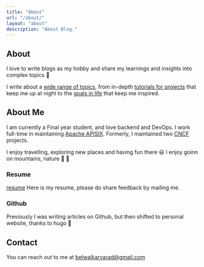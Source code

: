 ```yaml
---
title: "About"
url: "/about/"
layout: "about"
description: "About Blog."
---
```


## About

I love to write blogs as my hobby and share my learnings and insights into complex topics 🙌 

I write about a [wide range of topics](/categories/), from in-depth [tutorials for projects](/tags/apache-apisix/) that keep me up at night to the [goals in life](/tags/life/) that keep me inspired.

## About Me

I am currently a Final year student, and love backend and DevOps.
I work full-time in maintaining [Apache APISIX](https://github.com/apache/apisix). Formerly, I maintained two [CNCF](https://en.wikipedia.org/wiki/Cloud_Native_Computing_Foundation) projects.

I enjoy travelling, exploring new places and having fun there 😃
I enjoy goinn on mountains, nature 🌴 🌲

### Resume
[resume]( http://belwalkarvarad.tech/resume/varadbelwalkar_latest.pdf)
Here is my resume, please do share feedback by mailing me.


### Github

Previously I was writing articles on Github, but then shifted to personal website, thanks to hugo 🙏

## Contact

You can reach out to me at [belwalkarvarad@gmail.com](mailto:belwalkarvarad@gmail.com)
